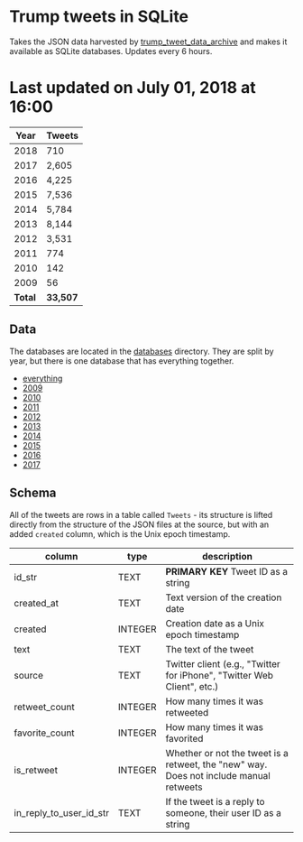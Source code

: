 # Trump tweets in SQLite

Takes the JSON data harvested by [trump_tweet_data_archive](https://github.com/bpb27/trump_tweet_data_archive)
and makes it available as SQLite databases.  Updates every 6 hours.

# Last updated on July 01, 2018 at 16:00

|Year|Tweets|
|---|---|
|2018|710|
|2017|2,605|
|2016|4,225|
|2015|7,536|
|2014|5,784|
|2013|8,144|
|2012|3,531|
|2011|774|
|2010|142|
|2009|56|
|**Total**|**33,507**|

## Data

The databases are located in the [databases](databases/) directory.  They are split by year, but
there is one database that has everything together.

* [everything](databases/all-condensed.sqlite)
* [2009](databases/2009-condensed.sqlite)
* [2010](databases/2010-condensed.sqlite)
* [2011](databases/2011-condensed.sqlite)
* [2012](databases/2012-condensed.sqlite)
* [2013](databases/2013-condensed.sqlite)
* [2014](databases/2014-condensed.sqlite)
* [2015](databases/2015-condensed.sqlite)
* [2016](databases/2016-condensed.sqlite)
* [2017](databases/2017-condensed.sqlite)

## Schema

All of the tweets are rows in a table called
`Tweets` - its structure is lifted directly from the structure of the JSON files at the source, but
with an added `created` column, which is the Unix epoch timestamp.

|column|type|description|
|---|---|---|
|id_str|TEXT|**PRIMARY KEY** Tweet ID as a string
|created_at|TEXT|Text version of the creation date
|created|INTEGER|Creation date as a Unix epoch timestamp
|text|TEXT|The text of the tweet
|source|TEXT|Twitter client (e.g., "Twitter for iPhone", "Twitter Web Client", etc.)
|retweet_count|INTEGER|How many times it was retweeted
|favorite_count|INTEGER|How many times it was favorited
|is_retweet|INTEGER|Whether or not the tweet is a retweet, the "new" way.  Does not include manual retweets
|in_reply_to_user_id_str|TEXT|If the tweet is a reply to someone, their user ID as a string
